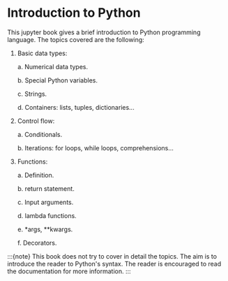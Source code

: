 # Introduction to Python

This jupyter book gives a brief introduction to Python programming language. The topics covered are the following:

1. Basic data types:

    a. Numerical data types.
    
    b. Special Python variables.
    
    c. Strings.
    
    d. Containers: lists, tuples, dictionaries...
2. Control flow:

    a. Conditionals.
    
    b. Iterations: for loops, while loops, comprehensions...
3. Functions:

    a. Definition.
    
    b. return statement.
    
    c. Input arguments.
    
    d. lambda functions.
    
    e. *args, **kwargs.
    
    f. Decorators.
    



:::{note}
This book does not try to cover in detail the topics. The aim is to introduce the reader to Python's syntax. The reader is encouraged to read the documentation for more information.
:::




